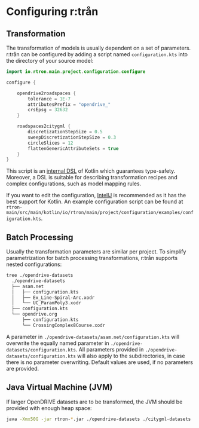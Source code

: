 ---
---

# Configuring r:trån



## Transformation

The transformation of models is usually dependent on a set of parameters.
r:trån can be configured by adding a script named ``configuration.kts`` into the directory of your source model:
```kotlin
import io.rtron.main.project.configuration.configure

configure {

    opendrive2roadspaces {
        tolerance = 1E-7
        attributesPrefix = "opendrive_"
        crsEpsg = 32632
    }

    roadspaces2citygml {
        discretizationStepSize = 0.5
        sweepDiscretizationStepSize = 0.3
        circleSlices = 12
        flattenGenericAttributeSets = true
    }
}
```
This script is an [internal DSL](https://en.wikipedia.org/wiki/Domain-specific_language) of Kotlin which guarantees type-safety.
Moreover, a DSL is suitable for describing transformation recipes and complex configurations, such as model mapping rules.

If you want to edit the configuration, [IntellJ](https://www.jetbrains.com/idea/) is recommended as it has the best support for Kotlin.
An example configuration script can be found at ``rtron-main/src/main/kotlin/io/rtron/main/project/configuration/examples/configuration.kts``.


## Batch Processing

Usually the transformation parameters are similar per project.
To simplify parametrization for batch processing transformations, r:trån supports nested configurations:
```bash
tree ./opendrive-datasets 
  ./opendrive-datasets
  ├── asam.net
  │   ├── configuration.kts
  │   ├── Ex_Line-Spiral-Arc.xodr
  │   └── UC_ParamPoly3.xodr
  ├── configuration.kts
  └── opendrive.org
      ├── configuration.kts
      └── CrossingComplex8Course.xodr
```

A parameter in ``./opendrive-datasets/asam.net/configuration.kts`` will overwrite the equally named parameter in ``./opendrive-datasets/configuration.kts``.
All parameters provided in ``./opendrive-datasets/configuration.kts`` will also apply to the subdirectories, in case there is no parameter overwriting.
Default values are used, if no parameters are provided.

## Java Virtual Machine (JVM)

If larger OpenDRIVE datasets are to be transformed, the JVM should be provided with enough heap space:

```bash
java -Xmx50G -jar rtron-*.jar ./opendrive-datasets ./citygml-datasets
```
